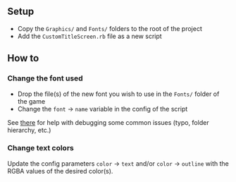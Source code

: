 ## Setup

- Copy the `Graphics/` and `Fonts/` folders to the root of the project
- Add the `CustomTitleScreen.rb` file as a new script

## How to

### Change the font used

- Drop the file(s) of the new font you wish to use in the `Fonts/` folder of the game
- Change the `font` -> `name` variable in the config of the script

See [there](https://forums.rpgmakerweb.com/index.php?threads/how-do-i-font-change-vx-ace.136293/#post-1186160) for help with debugging some common issues (typo, folder hierarchy, etc.)

### Change text colors

Update the config parameters `color` -> `text` and/or `color` -> `outline` with the RGBA values of the desired color(s).
